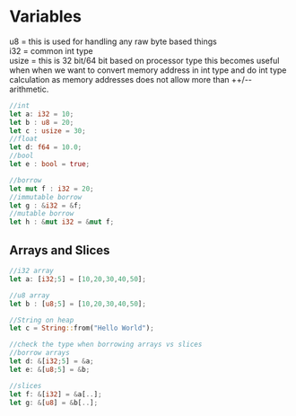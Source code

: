 # Variables
u8 = this is used for handling any raw byte based things  
i32 = common int type  
usize = this is 32 bit/64 bit based on processor type this becomes useful when when we want to convert memory address in int type and do int type calculation as memory addresses does not allow more than ++/-- arithmetic.  
```rust
//int
let a: i32 = 10;
let b : u8 = 20;
let c : usize = 30;
//float
let d: f64 = 10.0;
//bool
let e : bool = true;

//borrow
let mut f : i32 = 20;
//immutable borrow
let g : &i32 = &f;
//mutable borrow
let h : &mut i32 = &mut f;
```

## Arrays and Slices
```rust
//i32 array
let a: [i32;5] = [10,20,30,40,50];

//u8 array
let b : [u8;5] = [10,20,30,40,50];

//String on heap
let c = String::from("Hello World");

//check the type when borrowing arrays vs slices
//borrow arrays
let d: &[i32;5] = &a;
let e: &[u8;5] = &b;

//slices
let f: &[i32] = &a[..];
let g: &[u8] = &b[..];
```


